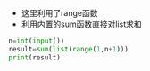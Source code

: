 - 这里利用了range函数
- 利用内置的sum函数直接对list求和
```python
n=int(input())
result=sum(list(range(1,n+1)))
print(result)
```
